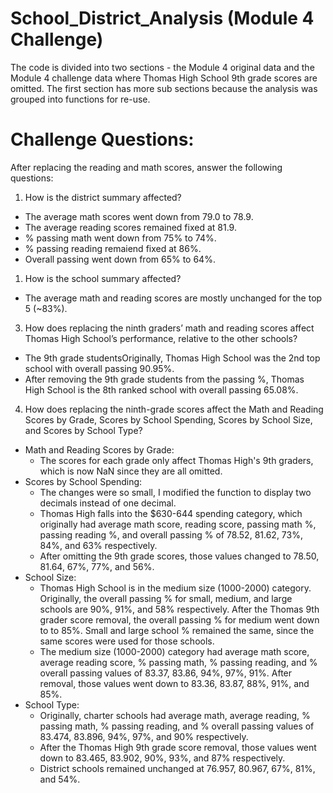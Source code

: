 # School_District_Analysis (Module 4 Challenge)
The code is divided into two sections - the Module 4 original data and the Module 4 challenge data where Thomas High School 9th grade scores are omitted. The first section has more sub sections because the analysis was grouped into functions for re-use.

# Challenge Questions:
After replacing the reading and math scores, answer the following questions:
1. How is the district summary affected?
  - The average math scores went down from 79.0 to 78.9. 
  - The average reading scores remained fixed at 81.9.
  - % passing math went down from 75% to 74%.
  - % passing reading remaiend fixed at 86%.
  - Overall passing went down from 65% to 64%.

1. How is the school summary affected?
  - The average math and reading scores are mostly unchanged for the top 5 (~83%). 
  
3. How does replacing the ninth graders’ math and reading scores affect Thomas High School’s performance, relative to the other schools?
  - The 9th grade studentsOriginally, Thomas High School was the 2nd top school with overall passing 90.95%.
  - After removing the 9th grade students from the passing %, Thomas High School is the 8th ranked school with overall passing 65.08%.
  
4. How does replacing the ninth-grade scores affect the Math and Reading Scores by Grade, Scores by School Spending, Scores by School Size, and Scores by School Type? 
  - Math and Reading Scores by Grade:
    - The scores for each grade only affect Thomas High's 9th graders, which is now NaN since they are all omitted.
  - Scores by School Spending:
    - The changes were so small, I modified the function to display two decimals instead of one decimal. 
    - Thomas High falls into the $630-644 spending category, which originally had average math score, reading score, passing math %, passing reading %, and overall passing % of 78.52, 81.62, 73%, 84%, and 63% respectively. 
    - After omitting the 9th grade scores, those values changed to 78.50, 81.64, 67%, 77%, and 56%.
  - School Size:
    - Thomas High School is in the medium size (1000-2000) category. Originally, the overall passing % for small, medium, and large schools are 90%, 91%, and 58% respectively. After the Thomas 9th grader score removal, the overall passing % for medium went down to to 85%. Small and large school % remained the same, since the same scores were used for those schools.
    - The medium size (1000-2000) category had average math score, average reading score, % passing math, % passing reading, and % overall passing values of 83.37, 83.86, 94%, 97%, 91%. After removal, those values went down to 83.36, 83.87, 88%, 91%, and 85%.
  - School Type:
    - Originally, charter schools had average math, average reading, % passing math, % passing reading, and % overall passing values of 83.474, 83.896, 94%, 97%, and 90% respectively.
    - After the Thomas High 9th grade score removal, those values went down to 83.465, 83.902, 90%, 93%, and 87% respectively.
    - District schools remained unchanged at 76.957, 80.967, 67%, 81%, and 54%.
    
